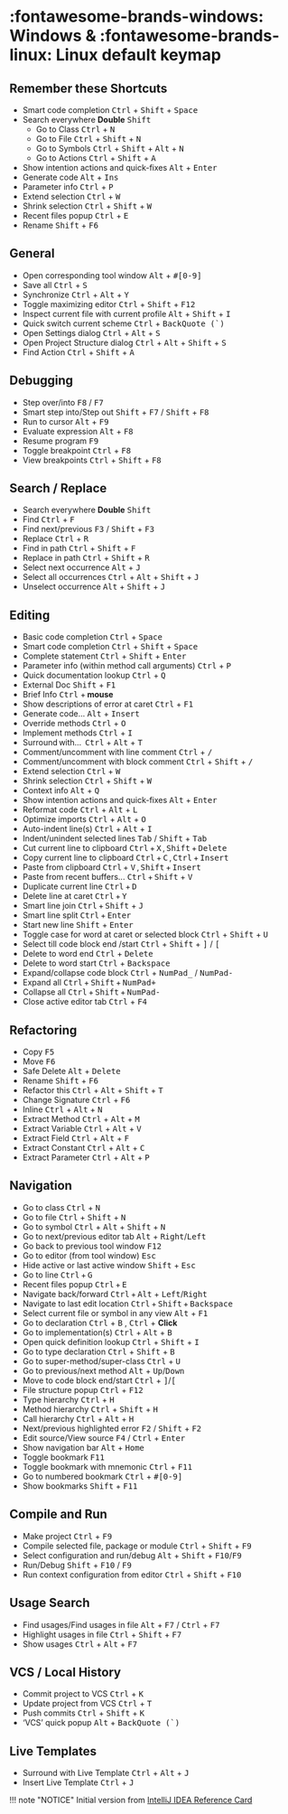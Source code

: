 # :fontawesome-brands-windows: Windows & :fontawesome-brands-linux: Linux default keymap


## Remember these Shortcuts

* Smart code completion <kbd>Ctrl</kbd> + <kbd>Shift</kbd> + <kbd>Space</kbd>
* Search everywhere **Double** <kbd>Shift</kbd>
    * Go to Class <kbd>Ctrl</kbd> + <kbd>N</kbd>
    * Go to File <kbd>Ctrl</kbd> + <kbd>Shift</kbd> + <kbd>N</kbd>
    * Go to Symbols <kbd>Ctrl</kbd> + <kbd>Shift</kbd> + <kbd>Alt</kbd> + <kbd>N</kbd>
    * Go to Actions <kbd>Ctrl</kbd> + <kbd>Shift</kbd> + <kbd>A</kbd>
* Show intention actions and quick-fixes <kbd>Alt</kbd> + <kbd>Enter</kbd>
* Generate code <kbd>Alt</kbd> + <kbd>Ins</kbd>
* Parameter info <kbd>Ctrl</kbd> + <kbd>P</kbd>
* Extend selection <kbd>Ctrl</kbd> + <kbd>W</kbd>
* Shrink selection <kbd>Ctrl</kbd> + <kbd>Shift</kbd> + <kbd>W</kbd>
* Recent files popup <kbd>Ctrl</kbd> + <kbd>E
* Rename <kbd>Shift</kbd> + <kbd>F6</kbd>

## General
* Open corresponding tool window <kbd>Alt</kbd> + <kbd>#[0-9]</kbd>
* Save all <kbd>Ctrl</kbd> + <kbd>S</kbd>
* Synchronize <kbd>Ctrl</kbd> + <kbd>Alt</kbd> + <kbd>Y</kbd>
* Toggle maximizing editor <kbd>Ctrl</kbd> + <kbd>Shift</kbd> + <kbd>F12</kbd>
* Inspect current file with current profile <kbd>Alt</kbd> + <kbd>Shift</kbd> + <kbd>I</kbd>
* Quick switch current scheme <kbd>Ctrl</kbd> + <kbd>BackQuote (`)</kbd>
* Open Settings dialog <kbd>Ctrl</kbd> + <kbd>Alt</kbd> + <kbd>S</kbd>
* Open Project Structure dialog <kbd>Ctrl</kbd> + <kbd>Alt</kbd> + <kbd>Shift</kbd> + <kbd>S</kbd>
* Find Action <kbd>Ctrl</kbd> + <kbd>Shift</kbd> + <kbd>A</kbd>

## Debugging
* Step over/into <kbd>F8</kbd> / <kbd>F7</kbd>
* Smart step into/Step out <kbd>Shift</kbd> + <kbd>F7</kbd> / <kbd>Shift</kbd> + <kbd>F8</kbd>
* Run to cursor <kbd>Alt</kbd> + <kbd>F9</kbd>
* Evaluate expression <kbd>Alt</kbd> + <kbd>F8</kbd>
* Resume program <kbd>F9</kbd>
* Toggle breakpoint <kbd>Ctrl</kbd> + <kbd>F8</kbd>
* View breakpoints <kbd>Ctrl</kbd> + <kbd>Shift</kbd> + <kbd>F8</kbd>

## Search / Replace
* Search everywhere **Double** <kbd>Shift</kbd>
* Find <kbd>Ctrl</kbd> + <kbd>F</kbd>
* Find next/previous <kbd>F3</kbd> / <kbd>Shift</kbd> + <kbd>F3</kbd>
* Replace <kbd>Ctrl</kbd> + <kbd>R</kbd>
* Find in path <kbd>Ctrl</kbd> + <kbd>Shift</kbd> + <kbd>F</kbd>
* Replace in path <kbd>Ctrl</kbd> + <kbd>Shift</kbd> + <kbd>R</kbd>
* Select next occurrence <kbd>Alt</kbd> + <kbd>J</kbd>
* Select all occurrences <kbd>Ctrl</kbd> + <kbd>Alt</kbd> + <kbd>Shift</kbd> + <kbd>J</kbd>
* Unselect occurrence <kbd>Alt</kbd> + <kbd>Shift</kbd> + <kbd>J</kbd>

## Editing
* Basic code completion <kbd>Ctrl</kbd> + <kbd>Space</kbd>
* Smart code completion <kbd>Ctrl</kbd> + <kbd>Shift</kbd> + <kbd>Space</kbd>
* Complete statement <kbd>Ctrl</kbd> + <kbd>Shift</kbd> + <kbd>Enter</kbd>
* Parameter info (within method call arguments) <kbd>Ctrl</kbd> + <kbd>P</kbd>
* Quick documentation lookup <kbd>Ctrl</kbd> + <kbd>Q</kbd>
* External Doc <kbd>Shift</kbd> + <kbd>F1</kbd>
* Brief Info <kbd>Ctrl</kbd> + **mouse**
* Show descriptions of error at caret <kbd>Ctrl</kbd> + <kbd>F1</kbd>
* Generate code... <kbd>Alt</kbd> + <kbd>Insert</kbd>
* Override methods <kbd>Ctrl</kbd> + <kbd>O</kbd>
* Implement methods <kbd>Ctrl</kbd> + <kbd>I</kbd>
* Surround with…  <kbd>Ctrl</kbd> + <kbd>Alt</kbd> + <kbd>T</kbd>
* Comment/uncomment with line comment <kbd>Ctrl</kbd> + <kbd>/</kbd>
* Comment/uncomment with block comment <kbd>Ctrl</kbd> + <kbd>Shift</kbd> + <kbd>/</kbd>
* Extend selection <kbd>Ctrl</kbd> + <kbd>W</kbd>
* Shrink selection <kbd>Ctrl</kbd> + <kbd>Shift</kbd> + <kbd>W</kbd>
* Context info <kbd>Alt</kbd> + <kbd>Q</kbd>
* Show intention actions and quick-fixes <kbd>Alt</kbd> + <kbd>Enter</kbd>
* Reformat code <kbd>Ctrl</kbd> + <kbd>Alt</kbd> + <kbd>L</kbd>
* Optimize imports <kbd>Ctrl</kbd> + <kbd>Alt</kbd> + <kbd>O</kbd>
* Auto-indent line(s) <kbd>Ctrl</kbd> + <kbd>Alt</kbd> + <kbd>I</kbd>
* Indent/unindent selected lines <kbd>Tab</kbd> / <kbd>Shift</kbd> + <kbd>Tab</kbd>
* Cut current line to clipboard <kbd>Ctrl</kbd> + <kbd>X</kbd> , <kbd>Shift</kbd> + <kbd>Delete</kbd>
* Copy current line to clipboard <kbd>Ctrl</kbd> + <kbd>C</kbd> , <kbd>Ctrl</kbd> + <kbd>Insert</kbd>
* Paste from clipboard <kbd>Ctrl</kbd> + <kbd>V</kbd> , <kbd>Shift</kbd> + <kbd>Insert</kbd>
* Paste from recent buffers... <kbd>Ctrl</kbd> + <kbd>Shift</kbd> + <kbd>V</kbd>
* Duplicate current line <kbd>Ctrl</kbd> + <kbd>D</kbd>
* Delete line at caret <kbd>Ctrl</kbd> + <kbd>Y</kbd>
* Smart line join <kbd>Ctrl</kbd> + <kbd>Shift</kbd> + <kbd>J</kbd>
* Smart line split <kbd>Ctrl</kbd> + <kbd>Enter</kbd>
* Start new line <kbd>Shift</kbd> + <kbd>Enter</kbd>
* Toggle case for word at caret or selected block <kbd>Ctrl</kbd> + <kbd>Shift</kbd> + <kbd>U</kbd>
* Select till code block end /start <kbd>Ctrl</kbd> + <kbd>Shift</kbd> + <kbd>]</kbd> / <kbd>[</kbd>
* Delete to word end <kbd>Ctrl</kbd> + <kbd>Delete</kbd>
* Delete to word start <kbd>Ctrl</kbd> + <kbd>Backspace</kbd>
* Expand/collapse code block <kbd>Ctrl</kbd> + <kbd>NumPad_</kbd> / <kbd>NumPad-</kbd>
* Expand all <kbd>Ctrl</kbd> + <kbd>Shift</kbd> + <kbd>NumPad+</kbd>
* Collapse all <kbd>Ctrl</kbd> + <kbd>Shift</kbd> + <kbd>NumPad-</kbd>
* Close active editor tab <kbd>Ctrl</kbd> + <kbd>F4</kbd>

## Refactoring
* Copy <kbd>F5</kbd>
* Move <kbd>F6</kbd>
* Safe Delete <kbd>Alt</kbd> + <kbd>Delete</kbd>
* Rename <kbd>Shift</kbd> + <kbd>F6</kbd>
* Refactor this <kbd>Ctrl</kbd> + <kbd>Alt</kbd> + <kbd>Shift</kbd> + <kbd>T</kbd>
* Change Signature <kbd>Ctrl</kbd> + <kbd>F6</kbd>
* Inline <kbd>Ctrl</kbd> + <kbd>Alt</kbd> + <kbd>N</kbd>
* Extract Method <kbd>Ctrl</kbd> + <kbd>Alt</kbd> + <kbd>M</kbd>
* Extract Variable <kbd>Ctrl</kbd> + <kbd>Alt</kbd> + <kbd>V</kbd>
* Extract Field <kbd>Ctrl</kbd> + <kbd>Alt</kbd> + <kbd>F</kbd>
* Extract Constant <kbd>Ctrl</kbd> + <kbd>Alt</kbd> + <kbd>C</kbd>
* Extract Parameter <kbd>Ctrl</kbd> + <kbd>Alt</kbd> + <kbd>P</kbd>

## Navigation
* Go to class <kbd>Ctrl</kbd> + <kbd>N</kbd>
* Go to file <kbd>Ctrl</kbd> + <kbd>Shift</kbd> + <kbd>N</kbd>
* Go to symbol <kbd>Ctrl</kbd> + <kbd>Alt</kbd> + <kbd>Shift</kbd> + <kbd>N</kbd>
* Go to next/previous editor tab <kbd>Alt</kbd> + <kbd>Right</kbd>/<kbd>Left</kbd>
* Go back to previous tool window <kbd>F12</kbd>
* Go to editor (from tool window) <kbd>Esc</kbd>
* Hide active or last active window <kbd>Shift</kbd> + <kbd>Esc</kbd>
* Go to line <kbd>Ctrl</kbd> + <kbd>G</kbd>
* Recent files popup <kbd>Ctrl</kbd> + <kbd>E</kbd>
* Navigate back/forward <kbd>Ctrl</kbd> + <kbd>Alt</kbd> + <kbd>Left</kbd>/<kbd>Right</kbd>
* Navigate to last edit location <kbd>Ctrl</kbd> + <kbd>Shift</kbd> + <kbd>Backspace</kbd>
* Select current file or symbol in any view <kbd>Alt</kbd> + <kbd>F1</kbd>
* Go to declaration <kbd>Ctrl</kbd> + <kbd>B</kbd> , <kbd>Ctrl</kbd> + **Click**
* Go to implementation(s) <kbd>Ctrl</kbd> + <kbd>Alt</kbd> + <kbd>B</kbd>
* Open quick definition lookup <kbd>Ctrl</kbd> + <kbd>Shift</kbd> + <kbd>I</kbd>
* Go to type declaration <kbd>Ctrl</kbd> + <kbd>Shift</kbd> + <kbd>B</kbd>
* Go to super-method/super-class <kbd>Ctrl</kbd> + <kbd>U</kbd>
* Go to previous/next method <kbd>Alt</kbd> + <kbd>Up</kbd>/<kbd>Down</kbd>
* Move to code block end/start <kbd>Ctrl</kbd> + <kbd>]</kbd>/<kbd>[</kbd>
* File structure popup <kbd>Ctrl</kbd> + <kbd>F12</kbd>
* Type hierarchy <kbd>Ctrl</kbd> + <kbd>H</kbd>
* Method hierarchy <kbd>Ctrl</kbd> + <kbd>Shift</kbd> + <kbd>H</kbd>
* Call hierarchy <kbd>Ctrl</kbd> + <kbd>Alt</kbd> + <kbd>H</kbd>
* Next/previous highlighted error <kbd>F2</kbd> / <kbd>Shift</kbd> + <kbd>F2</kbd>
* Edit source/View source <kbd>F4</kbd> / <kbd>Ctrl</kbd> + <kbd>Enter</kbd>
* Show navigation bar <kbd>Alt</kbd> + <kbd>Home</kbd>
* Toggle bookmark <kbd>F11</kbd>
* Toggle bookmark with mnemonic <kbd>Ctrl</kbd> + <kbd>F11</kbd>
* Go to numbered bookmark <kbd>Ctrl</kbd> + <kbd>#[0-9]</kbd>
* Show bookmarks <kbd>Shift</kbd> + <kbd>F11</kbd>

## Compile and Run
* Make project <kbd>Ctrl</kbd> + <kbd>F9</kbd>
* Compile selected file, package or module <kbd>Ctrl</kbd> + <kbd>Shift</kbd> + <kbd>F9</kbd>
* Select configuration and run/debug <kbd>Alt</kbd> + <kbd>Shift</kbd> + <kbd>F10</kbd>/<kbd>F9</kbd>
* Run/Debug <kbd>Shift</kbd> + <kbd>F10</kbd> / <kbd>F9</kbd>
* Run context configuration from editor <kbd>Ctrl</kbd> + <kbd>Shift</kbd> + <kbd>F10</kbd>

## Usage Search
* Find usages/Find usages in file <kbd>Alt</kbd> + <kbd>F7</kbd> / <kbd>Ctrl</kbd> + <kbd>F7</kbd>
* Highlight usages in file <kbd>Ctrl</kbd> + <kbd>Shift</kbd> + <kbd>F7</kbd>
* Show usages <kbd>Ctrl</kbd> + <kbd>Alt</kbd> + <kbd>F7</kbd>

## VCS / Local History
* Commit project to VCS <kbd>Ctrl</kbd> + <kbd>K</kbd>
* Update project from VCS <kbd>Ctrl</kbd> + <kbd>T</kbd>
* Push commits <kbd>Ctrl</kbd> + <kbd>Shift</kbd> + <kbd>K</kbd>
* ‘VCS’ quick popup <kbd>Alt</kbd> + <kbd>BackQuote (`)</kbd>

## Live Templates
* Surround with Live Template <kbd>Ctrl</kbd> + <kbd>Alt</kbd> + <kbd>J</kbd>
* Insert Live Template <kbd>Ctrl</kbd> + <kbd>J</kbd>


!!! note "NOTICE"
    Initial version from [IntelliJ IDEA Reference Card](https://resources.jetbrains.com/storage/products/intellij-idea/docs/IntelliJIDEA_ReferenceCard.pdf)